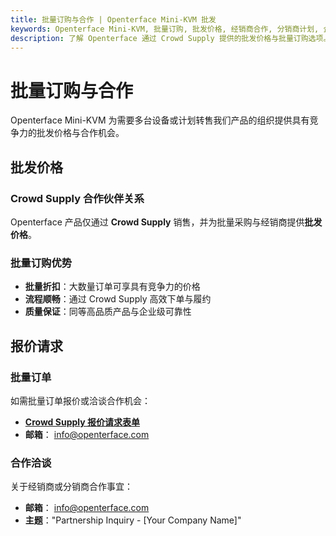 ```yaml
---
title: 批量订购与合作 | Openterface Mini-KVM 批发
keywords: Openterface Mini-KVM, 批量订购, 批发价格, 经销商合作, 分销商计划, 企业定价, Crowd Supply 批发, 批量 KVM 解决方案
description: 了解 Openterface 通过 Crowd Supply 提供的批发价格与批量订购选项。了解针对企业部署的经销商与分销商合作机会。
---
```


# 批量订购与合作

Openterface Mini-KVM 为需要多台设备或计划转售我们产品的组织提供具有竞争力的批发价格与合作机会。

## 批发价格

### Crowd Supply 合作伙伴关系
Openterface 产品仅通过 **Crowd Supply** 销售，并为批量采购与经销商提供**批发价格**。

### 批量订购优势
- **批量折扣**：大数量订单可享具有竞争力的价格
- **流程顺畅**：通过 Crowd Supply 高效下单与履约
- **质量保证**：同等高品质产品与企业级可靠性

## 报价请求

### 批量订单
如需批量订单报价或洽谈合作机会：

- **[Crowd Supply 报价请求表单](https://www.crowdsupply.com/contact/need-quote)**
- **邮箱**： [info@openterface.com](mailto:info@openterface.com)

### 合作洽谈
关于经销商或分销商合作事宜：

- **邮箱**： [info@openterface.com](mailto:info@openterface.com)
- **主题**："Partnership Inquiry - [Your Company Name]"


